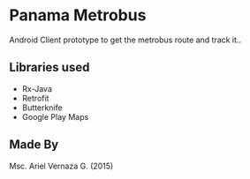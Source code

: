 # Panama Metrobus
Android Client prototype to get the metrobus route and track it..

## Libraries used
* Rx-Java
* Retrofit
* Butterknife
* Google Play Maps

## Made By
Msc. Ariel Vernaza G. (2015)
